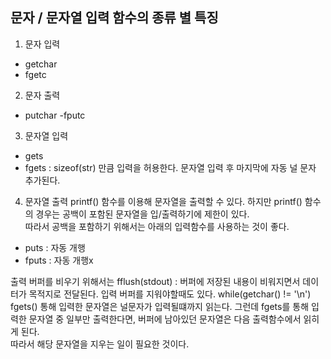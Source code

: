 ## 문자 / 문자열 입력 함수의 종류 별 특징

1. 문자 입력
- getchar
- fgetc
2. 문자 출력
- putchar
-fputc
3. 문자열 입력
- gets
- fgets : sizeof(str) 만큼 입력을 허용한다. 문자열 입력 후 마지막에 자동 널 문자 추가된다.

4. 문자열 출력
printf() 함수를 이용해 문자열을 출력할 수 있다. 하지만 printf() 함수의 경우는 공백이 포함된 문자열을 입/출력하기에 제한이 있다.  
따라서 공백을 포함하기 위해서는 아래의 입력함수를 사용하는 것이 좋다.  
- puts : 자동 개행
- fputs : 자동 개행x

출력 버퍼를 비우기 위해서는 fflush(stdout) : 버퍼에 저장된 내용이 비워지면서 데이터가 목적지로 전달된다.
입력 버퍼를 지워야할때도 있다. while(getchar() != '\n')
fgets() 통해 입력한 문자열은 널문자가 입력될떄까지 읽는다. 그런데 fgets를 통해 입력한 문자열 중 일부만 출력한다면, 버퍼에 남아있던 문자열은 다음 출력함수에서 읽히게 된다.  
따라서 해당 문자열을 지우는 일이 필요한 것이다.
